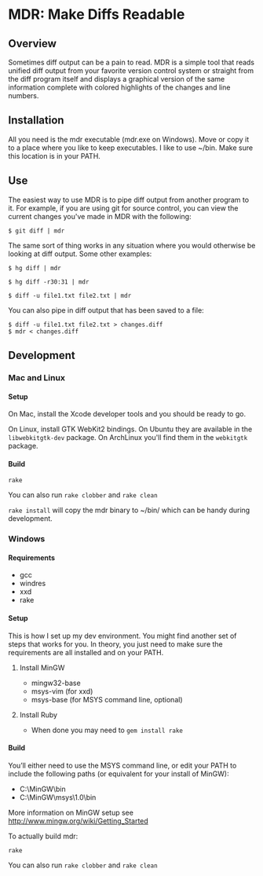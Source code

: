 MDR: Make Diffs Readable
========================

Overview
--------

Sometimes diff output can be a pain to read. MDR is a simple tool that reads unified diff output from your favorite version control system or straight from the diff program itself and displays a graphical version of the same information complete with colored highlights of the changes and line numbers.

Installation
------------

All you need is the mdr executable (mdr.exe on Windows). Move or copy it to a place where you like to keep executables. I like to use ~/bin. Make sure this location is in your PATH.

Use
---

The easiest way to use MDR is to pipe diff output from another program to it. For example, if you are using git for source control, you can view the current changes you've made in MDR with the following:

    $ git diff | mdr

The same sort of thing works in any situation where you would otherwise be looking at diff output. Some other examples:

    $ hg diff | mdr

    $ hg diff -r30:31 | mdr

    $ diff -u file1.txt file2.txt | mdr

You can also pipe in diff output that has been saved to a file:

    $ diff -u file1.txt file2.txt > changes.diff
    $ mdr < changes.diff

Development
-----------

### Mac and Linux

#### Setup

On Mac, install the Xcode developer tools and you should be ready to go.

On Linux, install GTK WebKit2 bindings. On Ubuntu they are available in the `libwebkitgtk-dev` package. On ArchLinux you'll find them in the `webkitgtk` package.

#### Build

    rake

You can also run `rake clobber` and `rake clean`

`rake install` will copy the mdr binary to ~/bin/ which can be handy during development.

### Windows

#### Requirements

- gcc
- windres
- xxd
- rake

#### Setup

This is how I set up my dev environment. You might find another set of steps that works for you. In theory, you just need to make sure the requirements are all installed and on your PATH.

1. Install MinGW
    - mingw32-base
    - msys-vim (for xxd)
    - msys-base (for MSYS command line, optional)

3. Install Ruby
    - When done you may need to `gem install rake`

#### Build

You’ll either need to use the MSYS command line, or edit your PATH to include the following paths (or equivalent for your install of MinGW):

- C:\MinGW\bin
- C:\MinGW\msys\1.0\bin

More information on MinGW setup see http://www.mingw.org/wiki/Getting_Started

To actually build mdr:

    rake

You can also run `rake clobber` and `rake clean`
